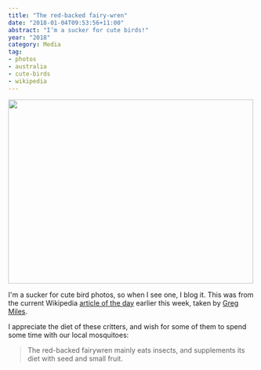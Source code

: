 ```yaml
---
title: "The red-backed fairy-wren"
date: "2018-01-04T09:53:56+11:00"
abstract: "I’m a sucker for cute birds!"
year: "2018"
category: Media
tag:
- photos
- australia
- cute-birds
- wikipedia
---
```

<p><img src="https://rubenerd.com/files/2018/Red-backed_Fairy-wren@1x.jpg" srcset="https://rubenerd.com/files/2018/Red-backed_Fairy-wren@1x.jpg 1x, https://rubenerd.com/files/2018/Red-backed_Fairy-wren@2x.jpg 2x" alt="" style="width:500px; height:375px;" /></p>

I'm a sucker for cute bird photos, so when I see one, I blog it. This was from the current Wikipedia [article of the day] earlier this week, taken by [Greg Miles].

I appreciate the diet of these critters, and wish for some of them to spend some time with our local mosquitoes:

> The red-backed fairywren mainly eats insects, and supplements its diet with seed and small fruit.

[article of the day]: https://en.wikipedia.org/wiki/Red-backed_fairywren "Red-backed fairywren Wikipedia article"
[Greg Miles]: https://www.flickr.com/people/75299599@N00 "Photographer's Flickr profile"


